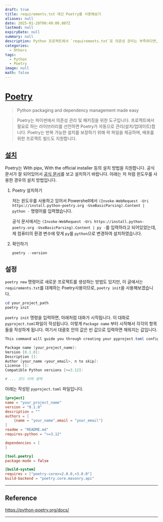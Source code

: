 ```yaml
---
draft: true
title: requirements.txt 대신 Poetry를 사용해보기
aliases: null
date: 2025-01-28T00:49:00.807Z
lastmod: null
expiryDate: null
summary: null
description: Python 프로젝트에서 `requirements.txt`로 의존성 관리는 부족하다면, Poetry로 대신할 수 있습니다. 이 글에서는 Poetry로 `requirements.txt`를 대신할 수준의 간단한 실습기를 담았습니다.
categories:
  - Others
tags:
  - Python
  - Poetry
image: null
math: false
---
```


# [Poetry](https://python-poetry.org/)

> Python packaging and dependency management made easy

> Poetry는 파이썬에서 의존성 관리 및 패키징을 위한 도구입니다. 프로젝트에서 필요로 하는 라이브러리를 선언하면 Poetry가 자동으로 관리(설치/업데이트)합니다. Poetry는 반복 가능한 설치를 보장하기 위해 락 파일을 제공하며, 배포를 위한 프로젝트 빌드도 지원합니다.

## [설치](https://python-poetry.org/docs/#installation)

Poetry는 With pipx, With the official installer 등의 설치 방법을 지원합니다. 공식 문서가 잘 되어있어서 [공식 문서](https://python-poetry.org/docs/#installation)를 보고 설치하기 바랍니다. 아래는 저 처럼 윈도우를 사용한 경우의 설치 방법입니다.

1. Poetry 설치하기

    저는 윈도우를 사용하고 있어서 Powershell에서 `(Invoke-WebRequest -Uri https://install.python-poetry.org -UseBasicParsing).Content | python -` 명령어를 입력했습니다.

    공식 문서에서는 `(Invoke-WebRequest -Uri https://install.python-poetry.org -UseBasicParsing).Content | py -`를 입력하라고 되어있었는데, 제 컴퓨터의 환경 변수에 맞게 `py`를 `python`으로 변경하여 설치하였습니다.

2. 확인하기

    ```Powershell
    poetry --version
    ```

## 설정

`poetry new` 명령어로 새로운 프로젝트를 생성하는 방법도 있지만, 이 글에서는 `requirements.txt`를 대체하는 Poetry사용이므로, `poetry init`을 사용해보겠습니다.

```Powershell
cd your_project_path
poetry init
```

`poetry init` 명령을 입력하면, 아래처럼 대화가 시작됩니다. 이 대화로 `pyproject.toml`파일이 작성됩니다. 이렇게 `Package name` 부터 시작해서 각각의 항목들을 작성하게 됩니다. 여기서 대괄호 안의 값은 빈 값으로 입력하면 채워지는 값입니다.

```Powershell
This command will guide you through creating your pyproject.toml config.

Package name [your_project_name]:
Version [0.1.0]:
Description []:
Author [your_name <your_email>, n to skip]:
License []:
Compatible Python versions [>=3.12]:

# ... 코드 이하 생략
```

아래는 작성된 `pyproject.toml` 파일입니다.

```toml
[project]
name = "your_project_name"
version = "0.1.0"
description = ""
authors = [
    {name = "your_name",email = "your_email"}
]
readme = "README.md"
requires-python = ">=3.12"

dependencies = [
]

[tool.poetry]
package-mode = false

[build-system]
requires = ["poetry-core>=2.0.0,<3.0.0"]
build-backend = "poetry.core.masonry.api"
```

---

## Reference

https://python-poetry.org/docs/

---
